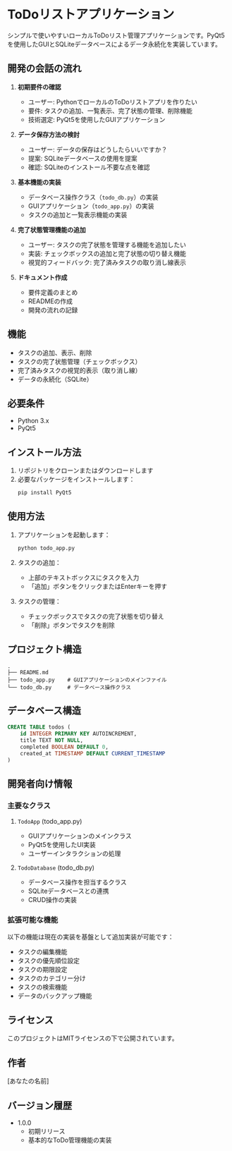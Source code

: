 # ToDoリストアプリケーション

シンプルで使いやすいローカルToDoリスト管理アプリケーションです。PyQt5を使用したGUIとSQLiteデータベースによるデータ永続化を実装しています。

## 開発の会話の流れ

1. **初期要件の確認**
   - ユーザー: PythonでローカルのToDoリストアプリを作りたい
   - 要件: タスクの追加、一覧表示、完了状態の管理、削除機能
   - 技術選定: PyQt5を使用したGUIアプリケーション

2. **データ保存方法の検討**
   - ユーザー: データの保存はどうしたらいいですか？
   - 提案: SQLiteデータベースの使用を提案
   - 確認: SQLiteのインストール不要な点を確認

3. **基本機能の実装**
   - データベース操作クラス（`todo_db.py`）の実装
   - GUIアプリケーション（`todo_app.py`）の実装
   - タスクの追加と一覧表示機能の実装

4. **完了状態管理機能の追加**
   - ユーザー: タスクの完了状態を管理する機能を追加したい
   - 実装: チェックボックスの追加と完了状態の切り替え機能
   - 視覚的フィードバック: 完了済みタスクの取り消し線表示

5. **ドキュメント作成**
   - 要件定義のまとめ
   - READMEの作成
   - 開発の流れの記録

## 機能

- タスクの追加、表示、削除
- タスクの完了状態管理（チェックボックス）
- 完了済みタスクの視覚的表示（取り消し線）
- データの永続化（SQLite）

## 必要条件

- Python 3.x
- PyQt5

## インストール方法

1. リポジトリをクローンまたはダウンロードします
2. 必要なパッケージをインストールします：
   ```bash
   pip install PyQt5
   ```

## 使用方法

1. アプリケーションを起動します：
   ```bash
   python todo_app.py
   ```

2. タスクの追加：
   - 上部のテキストボックスにタスクを入力
   - 「追加」ボタンをクリックまたはEnterキーを押す

3. タスクの管理：
   - チェックボックスでタスクの完了状態を切り替え
   - 「削除」ボタンでタスクを削除

## プロジェクト構造

```
.
├── README.md
├── todo_app.py    # GUIアプリケーションのメインファイル
└── todo_db.py     # データベース操作クラス
```

## データベース構造

```sql
CREATE TABLE todos (
    id INTEGER PRIMARY KEY AUTOINCREMENT,
    title TEXT NOT NULL,
    completed BOOLEAN DEFAULT 0,
    created_at TIMESTAMP DEFAULT CURRENT_TIMESTAMP
)
```

## 開発者向け情報

### 主要なクラス

1. `TodoApp` (todo_app.py)
   - GUIアプリケーションのメインクラス
   - PyQt5を使用したUI実装
   - ユーザーインタラクションの処理

2. `TodoDatabase` (todo_db.py)
   - データベース操作を担当するクラス
   - SQLiteデータベースとの連携
   - CRUD操作の実装

### 拡張可能な機能

以下の機能は現在の実装を基盤として追加実装が可能です：

- タスクの編集機能
- タスクの優先順位設定
- タスクの期限設定
- タスクのカテゴリー分け
- タスクの検索機能
- データのバックアップ機能

## ライセンス

このプロジェクトはMITライセンスの下で公開されています。

## 作者

[あなたの名前]

## バージョン履歴

- 1.0.0
  - 初期リリース
  - 基本的なToDo管理機能の実装 